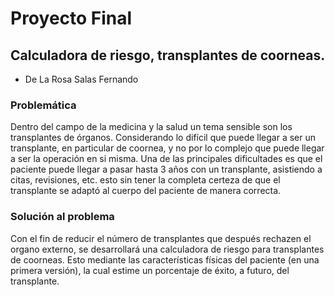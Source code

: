# Proyecto Final

## Calculadora de riesgo, transplantes de coorneas.

+ De La Rosa Salas Fernando

### Problemática
Dentro del campo de la medicina y la salud un tema sensible son los transplantes de órganos. Considerando lo difícil que puede llegar a ser un transplante, en particular de coornea, y no por lo complejo que puede llegar a ser la operación en si misma. Una de las principales dificultades es que el paciente puede llegar a pasar hasta 3 años con un transplante, asistiendo a citas, revisiones, etc. esto sin tener la completa certeza de que el transplante se adaptó al cuerpo del paciente de manera correcta.

### Solución al problema
Con el fin de reducir el número de transplantes que después rechazen el organo externo, se desarrollará una calculadora de riesgo para transplantes de coorneas. Esto mediante las características físicas del paciente (en una primera versión), la cual estime un porcentaje de éxito, a futuro, del transplante.   

